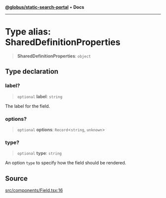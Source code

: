 [**@globus/static-search-portal**](../../README.md) • **Docs**

***

# Type alias: SharedDefinitionProperties

> **SharedDefinitionProperties**: `object`

## Type declaration

### label?

> `optional` **label**: `string`

The label for the field.

### options?

> `optional` **options**: `Record`\<`string`, `unknown`\>

### type?

> `optional` **type**: `string`

An option `type` to specify how the field should be rendered.

## Source

[src/components/Field.tsx:16](https://github.com/globus/static-search-portal/blob/070e36d2f911e99d43e515c735c6dc05f429a795/src/components/Field.tsx#L16)
